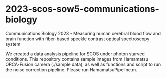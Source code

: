 # 2023-scos-sow5-communications-biology
Communications Biology 2023 - Measuring human cerebral blood flow and brain function with fiber-based speckle contrast optical spectroscopy system

We created a data analysis pipeline for SCOS under photon starved conditions. This repository contains sample images from Hamamatsu ORCA-Fusion camera (./sample data), as well as functions and script to run the noise correction pipeline. Please run HamamatsuPipeline.m.
